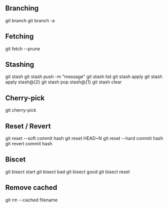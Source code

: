 ## Branching
git branch
git branch -a

## Fetching
git fetch --prune

## Stashing
git stash
git stash push -m "message"
git stash list
git stash apply
git stash apply stash@{2}
git stash pop stash@{1}
git stash clear

## Cherry-pick
git cherry-pick <commit-hash>

## Reset / Revert
git reset --soft commit hash
git reset HEAD~N
git reset --hard commit hash
git revert commit hash

## Biscet
git bisect start
git bisect bad
git bisect good <commit name>
git bisect reset

## Remove cached
git rm --cached filename
